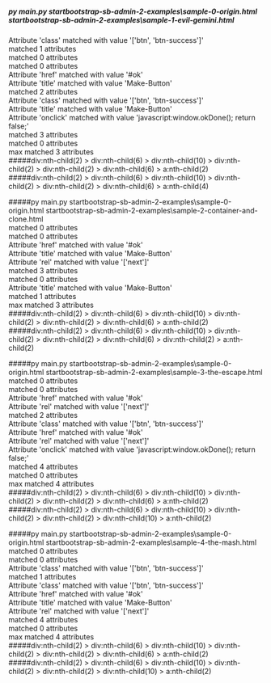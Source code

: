 ##### py main.py startbootstrap-sb-admin-2-examples\sample-0-origin.html startbootstrap-sb-admin-2-examples\sample-1-evil-gemini.html  
Attribute 'class' matched with value '['btn', 'btn-success']'  
matched 1 attributes  
matched 0 attributes  
matched 0 attributes  
Attribute 'href' matched with value '#ok'  
Attribute 'title' matched with value 'Make-Button'  
matched 2 attributes  
Attribute 'class' matched with value '['btn', 'btn-success']'  
Attribute 'title' matched with value 'Make-Button'  
Attribute 'onclick' matched with value 'javascript:window.okDone(); return false;'  
matched 3 attributes  
matched 0 attributes  
max matched 3 attributes  
#####div:nth-child(2) > div:nth-child(6) > div:nth-child(10) > div:nth-child(2) > div:nth-child(2) > div:nth-child(6) > a:nth-child(2)  
#####div:nth-child(2) > div:nth-child(6) > div:nth-child(10) > div:nth-child(2) > div:nth-child(2) > div:nth-child(6) > a:nth-child(4)  
  
#####py main.py startbootstrap-sb-admin-2-examples\sample-0-origin.html startbootstrap-sb-admin-2-examples\sample-2-container-and-clone.html  
matched 0 attributes  
matched 0 attributes  
Attribute 'href' matched with value '#ok'  
Attribute 'title' matched with value 'Make-Button'  
Attribute 'rel' matched with value '['next']'  
matched 3 attributes  
matched 0 attributes  
Attribute 'title' matched with value 'Make-Button'  
matched 1 attributes  
max matched 3 attributes  
#####div:nth-child(2) > div:nth-child(6) > div:nth-child(10) > div:nth-child(2) > div:nth-child(2) > div:nth-child(6) > a:nth-child(2)  
#####div:nth-child(2) > div:nth-child(6) > div:nth-child(10) > div:nth-child(2) > div:nth-child(2) > div:nth-child(6) > div:nth-child(2) > a:nth-child(2)  
  
#####py main.py startbootstrap-sb-admin-2-examples\sample-0-origin.html startbootstrap-sb-admin-2-examples\sample-3-the-escape.html  
matched 0 attributes  
matched 0 attributes  
Attribute 'href' matched with value '#ok'  
Attribute 'rel' matched with value '['next']'  
matched 2 attributes  
Attribute 'class' matched with value '['btn', 'btn-success']'  
Attribute 'href' matched with value '#ok'  
Attribute 'rel' matched with value '['next']'  
Attribute 'onclick' matched with value 'javascript:window.okDone(); return false;'  
matched 4 attributes  
matched 0 attributes  
max matched 4 attributes  
#####div:nth-child(2) > div:nth-child(6) > div:nth-child(10) > div:nth-child(2) > div:nth-child(2) > div:nth-child(6) > a:nth-child(2)  
#####div:nth-child(2) > div:nth-child(6) > div:nth-child(10) > div:nth-child(2) > div:nth-child(2) > div:nth-child(10) > a:nth-child(2)  
  
#####py main.py startbootstrap-sb-admin-2-examples\sample-0-origin.html startbootstrap-sb-admin-2-examples\sample-4-the-mash.html  
matched 0 attributes  
matched 0 attributes  
Attribute 'class' matched with value '['btn', 'btn-success']'  
matched 1 attributes  
Attribute 'class' matched with value '['btn', 'btn-success']'  
Attribute 'href' matched with value '#ok'  
Attribute 'title' matched with value 'Make-Button'  
Attribute 'rel' matched with value '['next']'  
matched 4 attributes  
matched 0 attributes  
max matched 4 attributes  
#####div:nth-child(2) > div:nth-child(6) > div:nth-child(10) > div:nth-child(2) > div:nth-child(2) > div:nth-child(6) > a:nth-child(2)  
#####div:nth-child(2) > div:nth-child(6) > div:nth-child(10) > div:nth-child(2) > div:nth-child(2) > div:nth-child(10) > a:nth-child(2)  
  